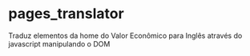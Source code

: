 # pages_translator
Traduz elementos da home do Valor Econômico para Inglês através do javascript manipulando o DOM
